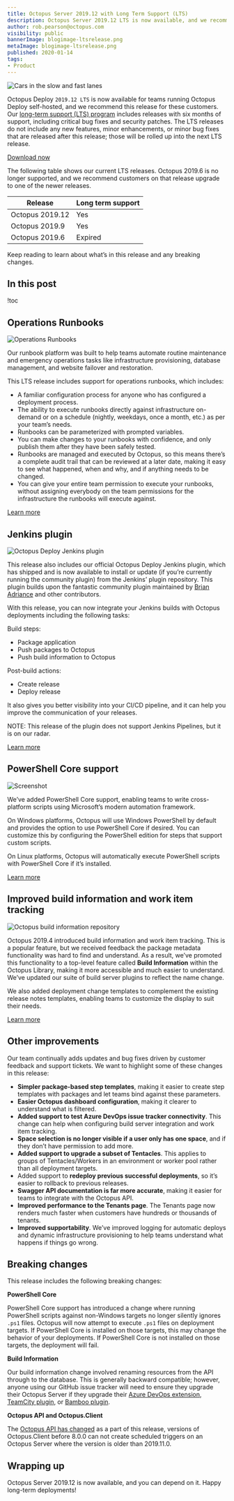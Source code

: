 ```yaml
---
title: Octopus Server 2019.12 with Long Term Support (LTS)
description: Octopus Server 2019.12 LTS is now available, and we recommend this release for self-hosted customers. This release includes Operations Runbooks, our official Jenkins plugin, PowerShell Core support, improved build server integration, and more.
author: rob.pearson@octopus.com
visibility: public
bannerImage: blogimage-ltsrelease.png
metaImage: blogimage-ltsrelease.png
published: 2020-01-14
tags:
- Product
---
```


![Cars in the slow and fast lanes](blogimage-ltsrelease.png)

Octopus Deploy `2019.12 LTS` is now available for teams running Octopus Deploy self-hosted, and we recommend this release for these customers. Our [long-term support (LTS) program](https://octopus.com/docs/administration/upgrading/long-term-support) includes releases with six months of support, including critical bug fixes and security patches. The LTS releases do not include any new features, minor enhancements, or minor bug fixes that are released after this release; those will be rolled up into the next LTS release.

<a href="https://octopus.com/downloads" class="btn btn-primary btn-lg">Download now</a>

The following table shows our current LTS releases. Octopus 2019.6 is no longer supported, and we recommend customers on that release upgrade to one of the newer releases.

| Release               | Long term support           |
| --------------------- | --------------------------- |
| Octopus 2019.12       | Yes                         |
| Octopus 2019.9        | Yes                         |
| Octopus 2019.6        | Expired                     |

Keep reading to learn about what’s in this release and any breaking changes.

<h2>In this post </h2>

!toc

## Operations Runbooks

![Operations Runbooks](operations-runbooks.png "width=600")

Our runbook platform was built to help teams automate routine maintenance and emergency operations tasks like infrastructure provisioning, database management, and website failover and restoration. 

This LTS release includes support for operations runbooks, which includes:

* A familiar configuration process for anyone who has configured a deployment process.
* The ability to execute runbooks directly against infrastructure on-demand or on a schedule (nightly, weekdays, once a month, etc.) as per your team’s needs. 
* Runbooks can be parameterized with prompted variables.
* You can make changes to your runbooks with confidence, and only publish them after they have been safely tested.
* Runbooks are managed and executed by Octopus, so this means there’s a complete audit trail that can be reviewed at a later date, making it easy to see what happened, when and why, and if anything needs to be changed.
* You can give your entire team permission to execute your runbooks, without assigning everybody on the team permissions for the infrastructure the runbooks will execute against.

[Learn more](https://octopus.com/docs/deployment-process/operations-runbooks)

## Jenkins plugin

![Octopus Deploy Jenkins plugin](octopus-deploy-jenkins-plugin.png)

This release also includes our official Octopus Deploy Jenkins plugin, which has shipped and is now available to install or update (if you’re currently running the community plugin) from the Jenkins’ plugin repository. This plugin builds upon the fantastic community plugin maintained by [Brian Adriance](https://github.com/badriance) and other contributors.

With this release, you can now integrate your Jenkins builds with Octopus deployments including the following tasks:

Build steps:
* Package application
* Push packages to Octopus
* Push build information to Octopus

Post-build actions:
* Create release
* Deploy release

It also gives you better visibility into your CI/CD pipeline, and it can help you improve the communication of your releases.

NOTE: This release of the plugin does not support Jenkins Pipelines, but it is on our radar.

[Learn more](https://octopus.com/blog/octopus-jenkins-plugin)

## PowerShell Core support

![Screenshot ](powershell-core.png "width=600")

We’ve added PowerShell Core support, enabling teams to write cross-platform scripts using Microsoft’s modern automation framework.

On Windows platforms, Octopus will use Windows PowerShell by default and provides the option to use PowerShell Core if desired. You can customize this by configuring the PowerShell edition for steps that support custom scripts.

On Linux platforms, Octopus will automatically execute PowerShell scripts with PowerShell Core if it’s installed.

[Learn more](http://octopus.com/docs/deployment-examples/custom-scripts/powershell-core)

## Improved build information and work item tracking

![Octopus build information repository](build-information-repository.png  "width=600")

Octopus 2019.4 introduced build information and work item tracking. This is a popular feature, but we received feedback the package metadata functionality was hard to find and understand. As a result, we’ve promoted this functionality to a top-level feature called **Build Information** within the Octopus Library, making it more accessible and much easier to understand. We’ve updated our suite of build server plugins to reflect the name change.

We also added deployment change templates to complement the existing release notes templates, enabling teams to customize the display to suit their needs.

[Learn more](https://octopus.com/docs/packaging-applications/build-servers#build-information)

## Other improvements

Our team continually adds updates and bug fixes driven by customer feedback and support tickets. We want to highlight some of these changes in this release:

* **Simpler package-based step templates**, making it easier to create step templates with packages and let teams bind against these parameters.
* **Easier Octopus dashboard configuration**, making it clearer to understand what is filtered.
* **Added support to test Azure DevOps issue tracker connectivity**. This change can help when configuring build server integration and work item tracking.
* **Space selection is no longer visible if a user only has one space**, and if they don’t have permission to add more.
* **Added support to upgrade a subset of Tentacles**. This applies to groups of Tentacles/Workers in an environment or worker pool rather than all deployment targets.
* Added support to **redeploy previous successful deployments**, so it’s easier to rollback to previous releases.
* **Swagger API documentation is far more accurate**, making it easier for teams to integrate with the Octopus API.
* **Improved performance to the Tenants page**. The Tenants page now renders much faster when customers have hundreds or thousands of tenants.
* **Improved supportability**. We’ve improved logging for automatic deploys and dynamic infrastructure provisioning to help teams understand what happens if things go wrong.

## Breaking changes

This release includes the following breaking changes:

**PowerShell Core**

PowerShell Core support has introduced a change where running PowerShell scripts against non-Windows targets no longer silently ignores `.ps1` files. Octopus will now attempt to execute `.ps1` files on deployment targets. If PowerShell Core is installed on those targets, this may change the behavior of your deployments. If PowerShell Core is not installed on those targets, the deployment will fail.

**Build Information**

Our build information change involved renaming resources from the API through to the database. This is generally backward compatible; however, anyone using our GitHub issue tracker will need to ensure they upgrade their Octopus Server if they upgrade their [Azure DevOps extension](https://marketplace.visualstudio.com/items?itemName=octopusdeploy.octopus-deploy-build-release-tasks), [TeamCity plugin](https://plugins.jetbrains.com/plugin/9038-octopus-deploy-integration), or [Bamboo plugin](https://marketplace.atlassian.com/apps/1217235/octopus-deploy-bamboo-add-on).

**Octopus API and Octopus.Client**

The [Octopus API has changed](https://github.com/OctopusDeploy/Issues/issues/4925) as a part of this release, versions of Octopus.Client before 8.0.0 can not create scheduled triggers on an Octopus Server where the version is older than 2019.11.0.

## Wrapping up

Octopus Server 2019.12 is now available, and you can depend on it. Happy long-term deployments!
